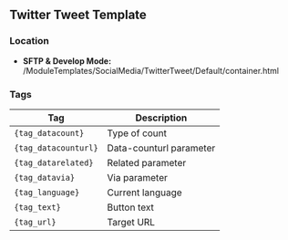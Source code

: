 ## Twitter Tweet Template

### Location
* **SFTP & Develop Mode:** /ModuleTemplates/SocialMedia/TwitterTweet/Default/container.html

### Tags

Tag | Description
-------------- | -------------
`{tag_datacount}` | Type of count
`{tag_datacounturl}` | Data-counturl parameter
`{tag_datarelated}` | Related parameter
`{tag_datavia}` | Via parameter
`{tag_language}` | Current language
`{tag_text}` | Button text
`{tag_url}` | Target URL
